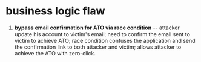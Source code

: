 # business logic flaw

1. **bypass email confirmation for ATO via race condition** -- attacker update his account to victim's email; need to confirm the email sent to victim to achieve ATO; race condition confuses the application and send the confirmation link to both attacker and victim; allows attacker to achieve the ATO with zero-click.